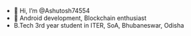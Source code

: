 - 👋 Hi, I’m @Ashutosh74554
- 🌱 Android development, Blockchain enthusiast
- B.Tech 3rd year student in ITER, SoA, Bhubaneswar, Odisha
<!---
Ashutosh74554/Ashutosh74554 is a ✨ special ✨ repository because its `README.md` (this file) appears on your GitHub profile.
You can click the Preview link to take a look at your changes.
--->
